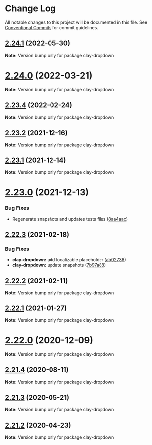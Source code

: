 # Change Log

All notable changes to this project will be documented in this file.
See [Conventional Commits](https://conventionalcommits.org) for commit guidelines.

## [2.24.1](https://github.com/liferay/clay/compare/v2.24.0...v2.24.1) (2022-05-30)

**Note:** Version bump only for package clay-dropdown





# [2.24.0](https://github.com/liferay/clay/compare/v2.23.4...v2.24.0) (2022-03-21)

**Note:** Version bump only for package clay-dropdown





## [2.23.4](https://github.com/liferay/clay/compare/v2.23.3...v2.23.4) (2022-02-24)

**Note:** Version bump only for package clay-dropdown





## [2.23.2](https://github.com/liferay/clay/compare/v2.23.1...v2.23.2) (2021-12-16)

**Note:** Version bump only for package clay-dropdown





## [2.23.1](https://github.com/liferay/clay/tree/master/packages/clay-dropdown/compare/v2.23.0...v2.23.1) (2021-12-14)

**Note:** Version bump only for package clay-dropdown





# [2.23.0](https://github.com/liferay/clay/tree/master/packages/clay-dropdown/compare/v2.22.4...v2.23.0) (2021-12-13)


### Bug Fixes

* Regenerate snapshots and updates tests files ([8aa4aac](https://github.com/liferay/clay/tree/master/packages/clay-dropdown/commit/8aa4aac))





## [2.22.3](https://github.com/liferay/clay/tree/master/packages/clay-dropdown/compare/v2.22.2...v2.22.3) (2021-02-18)


### Bug Fixes

* **clay-dropdown:** add localizable placeholder ([ab02736](https://github.com/liferay/clay/tree/master/packages/clay-dropdown/commit/ab02736))
* **clay-dropdown:** update snapshots ([7b97a88](https://github.com/liferay/clay/tree/master/packages/clay-dropdown/commit/7b97a88))





## [2.22.2](https://github.com/liferay/clay/tree/master/packages/clay-dropdown/compare/v2.22.1...v2.22.2) (2021-02-11)

**Note:** Version bump only for package clay-dropdown





## [2.22.1](https://github.com/liferay/clay/tree/master/packages/clay-dropdown/compare/v2.22.0...v2.22.1) (2021-01-27)

**Note:** Version bump only for package clay-dropdown





# [2.22.0](https://github.com/liferay/clay/tree/master/packages/clay-dropdown/compare/v2.21.5...v2.22.0) (2020-12-09)

**Note:** Version bump only for package clay-dropdown





## [2.21.4](https://github.com/liferay/clay/tree/master/packages/clay-dropdown/compare/v2.21.3...v2.21.4) (2020-08-11)

**Note:** Version bump only for package clay-dropdown





## [2.21.3](https://github.com/liferay/clay/tree/master/packages/clay-dropdown/compare/v2.21.2...v2.21.3) (2020-05-21)

**Note:** Version bump only for package clay-dropdown





## [2.21.2](https://github.com/liferay/clay/tree/master/packages/clay-dropdown/compare/v2.21.1...v2.21.2) (2020-04-23)

**Note:** Version bump only for package clay-dropdown
